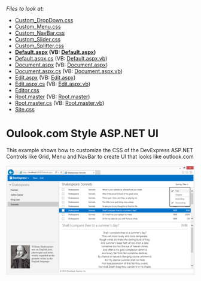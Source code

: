<!-- default file list -->
*Files to look at*:

* [Custom_DropDown.css](./CS/Custom_DropDown.css)
* [Custom_Menu.css](./CS/Custom_Menu.css)
* [Custom_NavBar.css](./CS/Custom_NavBar.css)
* [Custom_Slider.css](./CS/Custom_Slider.css)
* [Custom_Splitter.css](./CS/Custom_Splitter.css)
* **[Default.aspx](./CS/Default.aspx) (VB: [Default.aspx](./VB/Default.aspx))**
* [Default.aspx.cs](./CS/Default.aspx.cs) (VB: [Default.aspx.vb](./VB/Default.aspx.vb))
* [Document.aspx](./CS/Document.aspx) (VB: [Document.aspx](./VB/Document.aspx))
* [Document.aspx.cs](./CS/Document.aspx.cs) (VB: [Document.aspx.vb](./VB/Document.aspx.vb))
* [Edit.aspx](./CS/Edit.aspx) (VB: [Edit.aspx](./VB/Edit.aspx))
* [Edit.aspx.cs](./CS/Edit.aspx.cs) (VB: [Edit.aspx.vb](./VB/Edit.aspx.vb))
* [Editor.css](./CS/Editor.css)
* [Root.master](./CS/Root.master) (VB: [Root.master](./VB/Root.master))
* [Root.master.cs](./CS/Root.master.cs) (VB: [Root.master.vb](./VB/Root.master.vb))
* [Site.css](./CS/Site.css)
<!-- default file list end -->
# Oulook.com Style ASP.NET UI


This example shows how to customize the CSS of the DevExpress ASP.NET Controls like Grid, Menu and NavBar to create UI that looks like outlook.com<br /><br /><img src="https://raw.githubusercontent.com/DevExpress-Examples/oulookcom-style-aspnet-ui-t115781/14.1.3+/media/b16d20eb-f652-11e3-80b8-00155d624807.png">

<br/>


